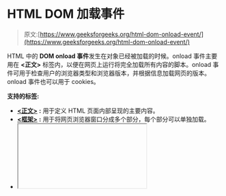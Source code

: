 # HTML DOM 加载事件

> 原文:[https://www.geeksforgeeks.org/html-dom-onload-event/](https://www.geeksforgeeks.org/html-dom-onload-event/)

HTML 中的 **DOM onload 事件**发生在对象已经被加载的时候。onload 事件主要用在 **<正文>** 标签内，以便在网页上运行将完全加载所有内容的脚本。onload 事件可用于检查用户的浏览器类型和浏览器版本，并根据信息加载网页的版本。onload 事件也可以用于 cookies。

**支持的标签:**

*   [**<正文>**](https://www.geeksforgeeks.org/html-body-tag/) **:** 用于定义 HTML 页面内部呈现的主要内容。
*   [**<框架>**](https://www.geeksforgeeks.org/html-frame-tag/) **:** 用于将网页浏览器窗口分成多个部分，每个部分可以单独加载。
*   [**<iframe>**](https://www.geeksforgeeks.org/html-iframes/)**:**用于在文档中定义一个矩形区域，浏览器可以在其中显示单独的文档，包括滚动条和边框。
*   [**< img >**](https://www.geeksforgeeks.org/html-img-tag/) **:用于在网页/网站内部添加图片。**
*   [**<输入 type="image" >**](https://www.geeksforgeeks.org/html-input-typeimage/) **:用于指定<输入>元素要显示的类型。**
*   [**<链接>**](https://www.geeksforgeeks.org/html-link-tag/) **:用于定义文档与外部资源之间的链接。**
*   [**<脚本>**](https://www.geeksforgeeks.org/html-script-tag/) **:用于定义客户端脚本。**
*   [**<样式>**](https://www.geeksforgeeks.org/html-style-tag/#:~:text=The%20tag%20in%20HTML,ar%20part%20of%20a%20page.) **:用于修改我们的文字，在页面中查看。**

**语法:**

*   **在 HTML 中:**

    ```html
    <element onload="scriptFile">
    ```

*   **在 JavaScript 中:**

    ```html
    object.onload = function(){scriptFile};
    ```

*   **在 JavaScript 中，使用** [**addEventListener()方法**](https://www.geeksforgeeks.org/javascript-addeventlistener-with-examples/)T6:

    ```html
    object.addEventListener("load", scriptFile);
    ```

**示例:**使用 addEventListener()方法

## 超文本标记语言

```html
<!DOCTYPE html>
<html>

<head>
    <title>HTML DOM onload Event</title>
</head>

<body>
    <center>
      <img src=
"https://media.geeksforgeeks.org/wp-content/uploads/20211113003851/geeks-300x83.png" 
           id="imgid" 
           alt="GFG_logo">
        <p id="pid"></p>

        <script>
        document.getElementById("imgid").addEventListener("load", GFGFun);
        function GFGFun() {
            document.getElementById("pid").innerHTML = "Image loaded";
        }
        </script>
    </center>
</body>

</html>
```

这里， [getElementById()方法](https://www.geeksforgeeks.org/html-dom-getelementbyid-method/)将返回已经给定了一个 Id 的元素，该 ID 被传递给函数。它还可以用于更改任何特定元素的值或获取特定元素。 [DOM innerHTML 属性](https://www.geeksforgeeks.org/html-dom-innerhtml-property/)将用于设置或返回元素的 HTML 内容。

**输出:**

![](img/5c3b18f115e83994b051cbbec748343f.png)

DOM 加载事件

**支持的浏览器:****HTML DOM onload 事件**支持的浏览器如下:

*   谷歌 Chrome 1.0
*   Internet Explorer 9.0
*   微软边缘 12.0
*   Firefox 1.0
*   Safari 3.0
*   Opera 9.0